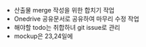 - 산출물 merge 작성을 위한 합치기 작업
- Onedrive 공유문서로 공유하여 마무리 수정 작업
- 해야할 todo는 취합하녀 git issue로 관리
- mockup은 23,24일에 
